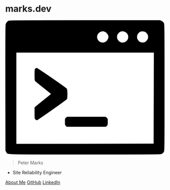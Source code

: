 # marks.dev

![logo](_media/term.png ':size=15%')

> Peter Marks

- Site Reliability Engineer

[About Me](#about-me)
[GitHub](https://github.com/eaglerock1337/)
[LinkedIn](https://www.linkedin.com/in/peter-marks-85120660/)

